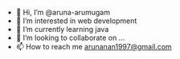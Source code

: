 - 👋 Hi, I’m @aruna-arumugam
- 👀 I’m interested in web development
- 🌱 I’m currently learning java
- 💞️ I’m looking to collaborate on ...
- 📫 How to reach me arunanan1997@gmail.com

<!---
aruna-arumugam/aruna-arumugam is a ✨ special ✨ repository because its `README.md` (this file) appears on your GitHub profile.
You can click the Preview link to take a look at your changes.
--->
